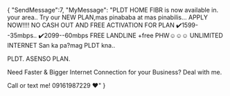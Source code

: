 {
"SendMessage":7,
"MyMessage":
"PLDT HOME FIBR is now available in. your area..
Try our NEW PLAN,mas pinababa at mas pinabilis...
APPLY NOW!!!!
NO CASH OUT AND FREE ACTIVATION FOR PLAN ✔️1599--35mbps..
✔️2099--60mbps
FREE LANDLINE
+free PHW☺️☺️☺️
UNLIMITED INTERNET
San ka pa?mag PLDT kna..

PLDT.
ASENSO PLAN.

Need Faster & Bigger Internet Connection for your Business? Deal with me.

Call or text me! 
09161987229 ♥️"
}
